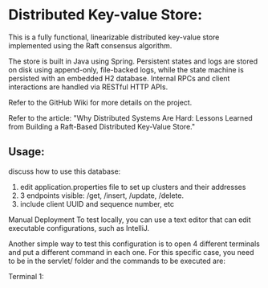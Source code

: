 # Distributed Key-value Store:
This is a fully functional, linearizable distributed key-value store implemented using the Raft consensus algorithm.

The store is built in Java using Spring. Persistent states and logs are stored on disk using append-only, file-backed logs, while the state machine is persisted with an embedded H2 database. Internal RPCs and client interactions are handled via RESTful HTTP APIs.

Refer to the GitHub Wiki for more details on the project.

Refer to the article: "Why Distributed Systems Are Hard: Lessons Learned from Building a Raft-Based Distributed Key-Value Store."

## Usage:
discuss how to use this database:
1. edit application.properties file to set up clusters and their addresses
2. 3 endpoints visible: /get, /insert, /update, /delete.
3. include client UUID and sequence number, etc

Manual Deployment
To test locally, you can use a text editor that can edit executable configurations, such as IntelliJ.

Another simple way to test this configuration is to open 4 different terminals and put a different command in each one. For this specific case, you need to be in the servlet/ folder and the commands to be executed are:

Terminal 1:
